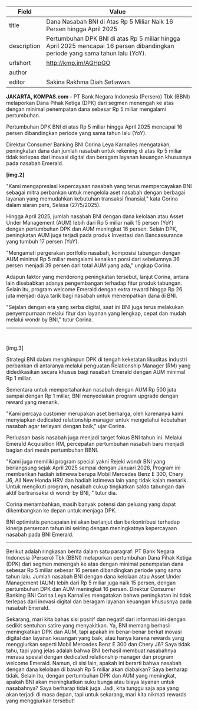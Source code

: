 | Field       | Value                                                       |
|-------------|-------------------------------------------------------------|
| title       | Dana Nasabah BNI di Atas Rp 5 Miliar Naik 16 Persen hingga April 2025 |
| description | Pertumbuhan DPK BNI di atas Rp 5 miliar hingga April 2025 mencapai 16 persen dibandingkan periode yang sama tahun lalu (YoY). |
| urlshort    | http://kmp.im/AGHpGO |
| author      |  |
| editor      | Sakina Rakhma Diah Setiawan |

**JAKARTA, KOMPAS.com -** PT Bank Negara Indonesia (Persero) Tbk (BBNI) melaporkan Dana Pihak Ketiga (DPK) dari segmen menengah ke atas dengan minimal penempatan dana sebesar Rp 5 miliar mengalami pertumbuhan.

Pertumbuhan DPK BNI di atas Rp 5 miliar hingga April 2025 mencapai 16 persen dibandingkan periode yang sama tahun lalu (YoY).

Direktur Consumer Banking BNI Corina Leya Karnalies mengatakan, peningkatan dana dan jumlah nasabah untuk rekening di atas Rp 5 miliar tidak terlepas dari inovasi digital dan beragam layanan keuangan khususnya pada nasabah Emerald.

**\[img.2\]**

\"Kami mengapresiasi kepercayaan nasabah yang terus mempercayakan BNI sebagai mitra perbankan untuk mengelola aset nasabah dengan berbagai layanan yang memudahkan kebutuhan transaksi finansial,\" kata Corina dalam siaran pers, Selasa (27/5/2025).

Hingga April 2025, jumlah nasabah BNI dengan dana kelolaan atau Asset Under Management (AUM) lebih dari Rp 5 miliar naik 15 persen (YoY) dengan pertumbuhan DPK dan AUM meningkat 16 persen. Selain DPK, peningkatan AUM juga terjadi pada produk Investasi dan Bancassurance yang tumbuh 17 persen (YoY).

\"Mengamati pergerakan portfolio nasabah, komposisi tabungan dengan AUM minimal Rp 5 miliar mengalami kenaikan porsi dari sebelumnya 36 persen menjadi 39 persen dari total AUM yang ada,\" ungkap Corina.

Adapun faktor yang mendorong peningkatan tersebut, lanjut Corina, antara lain disebabkan adanya pengembangan terhadap fitur produk tabungan. Selain itu, program welcome Emerald dengan extra reward hingga Rp 26 juta menjadi daya tarik bagi nasabah untuk menempatkan dana di BNI.

\"Sejalan dengan era yang serba digital, saat ini BNI juga terus melakukan penyempurnaan melalui fitur dan layanan yang lengkap, cepat dan mudah melalui wondr by BNI,\" tutur Corina.

------------------------------------------------------------------------

 

\[img.3\]

Strategi BNI dalam menghimpun DPK di tengah keketatan likuditas industri perbankan di antaranya melalui penguatan Relationship Manager (RM) yang didedikasikan secara khusus bagi nasabah Emerald dengan AUM minimal Rp 1 miliar.

Sementara untuk mempertahankan nasabah dengan AUM Rp 500 juta sampai dengan Rp 1 miliar, BNI menyediakan program upgrade dengan reward yang menarik.

\"Kami percaya customer merupakan aset berharga, oleh karenanya kami menyiapkan dedicated relationship manager untuk mengetahui kebutuhan nasabah agar terlayani dengan baik,\" ujar Corina.

Perluasan basis nasabah juga menjadi target fokus BNI tahun ini. Melalui Emerald Acquisition RM, percepatan pertumbuhan nasabah baru menjadi bagian dari mesin pertumbuhan BBNI.

\"Kami juga memiliki program special yakni Rejeki wondr BNI yang berlangsung sejak April 2025 sampai dengan Januari 2026, Program ini memberikan hadiah istimewa berupa Mobil Mercedes Benz E 300, Chery J6, All New Honda HRV dan hadiah istimewa lain yang tidak kalah menarik. Untuk mengikuti program, nasabah cukup tingkatkan saldo tabungan dan aktif bertransaksi di wondr by BNI, \" tutur dia.

Corina menambahkan, masih banyak potensi dan peluang yang dapat dikembangkan ke depan untuk menjaga DPK.

BNI optimistis pencapaian ini akan berlanjut dan berkontribusi terhadap kinerja perseroan tahun ini seiring dengan meningkatnya kepercayaan nasabah pada BNI Emerald.

---
Berikut adalah ringkasan berita dalam satu paragraf: PT Bank Negara Indonesia (Persero) Tbk (BBNI) melaporkan pertumbuhan Dana Pihak Ketiga (DPK) dari segmen menengah ke atas dengan minimal penempatan dana sebesar Rp 5 miliar sebesar 16 persen dibandingkan periode yang sama tahun lalu. Jumlah nasabah BNI dengan dana kelolaan atau Asset Under Management (AUM) lebih dari Rp 5 miliar juga naik 15 persen, dengan pertumbuhan DPK dan AUM meningkat 16 persen. Direktur Consumer Banking BNI Corina Leya Karnalies mengatakan bahwa peningkatan ini tidak terlepas dari inovasi digital dan beragam layanan keuangan khususnya pada nasabah Emerald.

Sekarang, mari kita bahas sisi positif dan negatif dari informasi ini dengan sedikit sentuhan satire yang menyakitkan. Ya, BNI memang berhasil meningkatkan DPK dan AUM, tapi apakah ini benar-benar berkat inovasi digital dan layanan keuangan yang baik, atau hanya karena rewards yang menggiurkan seperti Mobil Mercedes Benz E 300 dan Chery J6? Saya tidak tahu, tapi yang jelas adalah bahwa BNI berhasil membuat nasabahnya merasa spesial dengan dedicated relationship manager dan program welcome Emerald. Namun, di sisi lain, apakah ini berarti bahwa nasabah dengan dana kelolaan di bawah Rp 5 miliar akan diabaikan? Saya berharap tidak. Selain itu, dengan pertumbuhan DPK dan AUM yang meningkat, apakah BNI akan meningkatkan suku bunga atau biaya layanan untuk nasabahnya? Saya berharap tidak juga. Jadi, kita tunggu saja apa yang akan terjadi di masa depan, tapi untuk sekarang, mari kita nikmati rewards yang menggiurkan tersebut!

